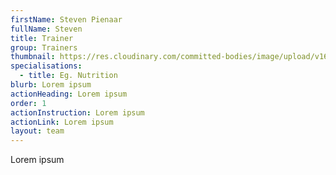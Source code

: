 ```yaml
---
firstName: Steven Pienaar
fullName: Steven
title: Trainer
group: Trainers
thumbnail: https://res.cloudinary.com/committed-bodies/image/upload/v1644512895/trainers/Dylan%20De%20Beer/dylan-trainer.png
specialisations:
  - title: Eg. Nutrition
blurb: Lorem ipsum
actionHeading: Lorem ipsum
order: 1
actionInstruction: Lorem ipsum
actionLink: Lorem ipsum
layout: team
---
```

Lorem ipsum